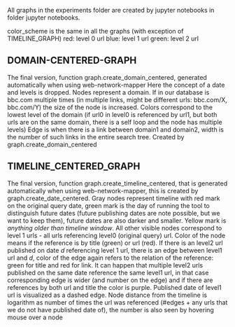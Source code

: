 All graphs in the experiments folder are created by jupyter notebooks in folder jupyter notebooks.

color_scheme is the same in all the graphs (with exception of TIMELINE_GRAPH)
red: level 0 url
blue: level 1 url
green: level 2 url

## DOMAIN-CENTERED-GRAPH
The final version, function graph.create_domain_centered,  generated automatically when using web-network-mapper 
Here the concept of a date and levels is dropped. Nodes represent a domain. If in our database is bbc.com multiple times 
(in multiple links, might be different urls: bbc.com/X, bbc.com/Y) the size of the node is increased. Colors correspond to the lowest level of the domain 
(if url0 in level0 is referenced by url1, but both urls are on the same domain, there is a self loop and the node has multiple levels)
Edge is when there is a link between domain1 and domain2, width is the number of such links in the entire search tree. 
Created by graph.create_domain_centered

## TIMELINE_CENTERED_GRAPH
The final version, function graph.create_timeline_centered, that is generated automatically when using web-network-mapper, this is created by graph.create_date_centered.
Gray nodes represent timeline with red mark on the original query date, green mark is the day of running the tool to distinguish future dates (future publishing dates are note possible, but we want to keep them), future dates are also darker and smaller. Yellow mark is *anything older than timeline window*.
All other visible nodes correspond to level 1 urls - all urls referencing level0 (original query) url. Color of the node means if the reference is by title (green) or url (red).
If there is an level2 url published on date *d* referencing level 1 url, there is an edge between level1 url and *d*, color of the edge again refers to the relation of the reference: green for title and red for link. It can happen that multiple level2 urls published on the same date reference the same level1 url, in that case corresponding edge is wider (and number on the edge) and if there are references by both url and title the color is purple. 
Published date of level1 url is visualized as a dashed edge. 
Node distance from the timeline is logarithm as number of times the url was referenced (#edges + any urls that we do not have published date of), the number is also seen by hovering mouse over a node
